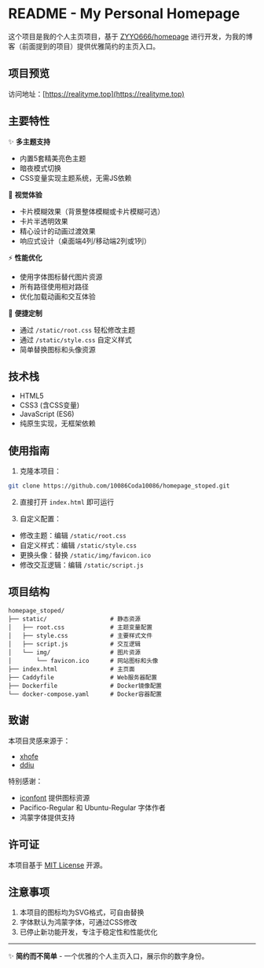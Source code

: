 # README - My Personal Homepage

这个项目是我的个人主页项目，基于 [ZYYO666/homepage](https://github.com/ZYYO666/homepage) 进行开发，为我的博客（前面提到的项目）提供优雅简约的主页入口。

## 项目预览



访问地址：[https://realityme.top](https://realityme.top)

## 主要特性

✨ **多主题支持**
- 内置5套精美亮色主题
- 暗夜模式切换
- CSS变量实现主题系统，无需JS依赖

🎨 **视觉体验**
- 卡片模糊效果（背景整体模糊或卡片模糊可选）
- 卡片半透明效果
- 精心设计的动画过渡效果
- 响应式设计（桌面端4列/移动端2列或1列）

⚡️ **性能优化**
- 使用字体图标替代图片资源
- 所有路径使用相对路径
- 优化加载动画和交互体验

🔧 **便捷定制**
- 通过 `/static/root.css` 轻松修改主题
- 通过 `/static/style.css` 自定义样式
- 简单替换图标和头像资源

## 技术栈

- HTML5
- CSS3 (含CSS变量)
- JavaScript (ES6)
- 纯原生实现，无框架依赖

## 使用指南

1. 克隆本项目：
```bash
git clone https://github.com/10086Coda10086/homepage_stoped.git
```

2. 直接打开 `index.html` 即可运行

3. 自定义配置：
- 修改主题：编辑 `/static/root.css`
- 自定义样式：编辑 `/static/style.css`
- 更换头像：替换 `/static/img/favicon.ico`
- 修改交互逻辑：编辑 `/static/script.js`

## 项目结构

```
homepage_stoped/
├── static/                  # 静态资源
│   ├── root.css             # 主题变量配置
│   ├── style.css            # 主要样式文件
│   ├── script.js            # 交互逻辑
│   └── img/                 # 图片资源
│       └── favicon.ico      # 网站图标和头像
├── index.html               # 主页面
├── Caddyfile                # Web服务器配置
├── Dockerfile               # Docker镜像配置
└── docker-compose.yaml      # Docker容器配置
```

## 致谢

本项目灵感来源于：
- [xhofe](https://github.com/xhofe)
- [ddiu](https://github.com/ddiu8081)

特别感谢：
- [iconfont](https://www.iconfont.cn/) 提供图标资源
- Pacifico-Regular 和 Ubuntu-Regular 字体作者
- 鸿蒙字体提供支持

## 许可证

本项目基于 [MIT License](LICENSE) 开源。

## 注意事项

1. 本项目的图标均为SVG格式，可自由替换
2. 字体默认为鸿蒙字体，可通过CSS修改
3. 已停止新功能开发，专注于稳定性和性能优化

---

✨ **简约而不简单** - 一个优雅的个人主页入口，展示你的数字身份。
